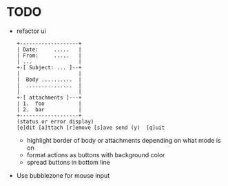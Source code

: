 # TODO

- refactor ui

      +-------------------+
      | Date:     .....   |
      | From:     .....   |
      | ...               |
      +-[ Subject: ... ]--+
      |                   |
      |  Body ..........  |
      |  ...............  |
      |                   |
      +-[ attachments ]---+
      | 1.  foo           |
      | 2.  bar           |
      +-------------------+
      (status or error display)
      [e]dit [a]ttach [r]emove [s]ave send (y)  [q]uit

    - highlight border of body or attachments depending on what mode is on
    - format actions as buttons with background color
    - spread buttons in bottom line

- Use bubblezone for mouse input
